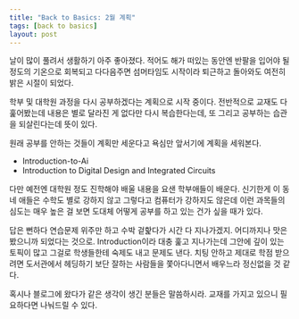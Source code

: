 ```yaml
---
title: "Back to Basics: 2월 계획"
tags: [back to basics]
layout: post
---
```


날이 많이 풀려서 생활하기 아주 좋아졌다. 적어도 해가 떠있는 동안엔 반팔을 입어야 될 정도의 기온으로 회복되고 다다음주면 섬머타임도 시작이라 퇴근하고 돌아와도 여전히 밝은 시절이 되었다. 

학부 및 대학원 과정을 다시 공부하겠다는 계획으로 시작 중이다. 전반적으로 교재도 다 훑어봤는데 내용은 별로 달라진 게 없다만 다시 복습한다는데, 또 그리고 공부하는 습관을 되살린다는데 뜻이 있다. 

원래 공부를 안하는 것들이 계획만 세운다고 욕심만 앞서기에 계획을 세워본다.

- Introduction-to-Ai
- Introduction to Digital Design and Integrated Circuits

다만 예전엔 대학원 정도 진학해야 배울 내용을 요샌 학부애들이 배운다. 신기한게 이 동네 애들은 수학도 별로 강하지 않고 그렇다고 컴퓨터가 강하지도 않은데 이런 과목들의 심도는 매우 높은 걸 보면 도대체 어떻게 공부를 하고 있는 건가 싶을 때가 있다. 

답은 뻔하다 연습문제 위주만 하고 수박 겉핥다가 시간 다 지나가겠지. 어디까지나 맛은 봤으니까 되었다는 것으로. Introduction이라 대충 훑고 지나가는데 그안에 깊이 있는 토픽이 많고 그걸로 학생들한테 숙제도 내고 문제도 낸다. 치팅 안하고 제대로 학점 받으려면 도서관에서 헤딩하기 보단 잘하는 사람들을 쫓아다니면서 배우느라 정신없을 것 같다. 

혹시나 블로그에 왔다가 같은 생각이 생긴 분들은 말씀하시라. 교재를 가지고 있으니 필요하다면 나눠드릴 수 있다. 
